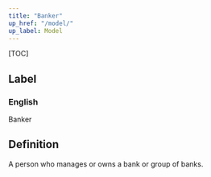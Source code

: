 ```yaml
---
title: "Banker"
up_href: "/model/"
up_label: Model
---
```


[TOC]

## Label

### English
Banker


## Definition
A person who manages or owns a bank or group of banks. 


    
